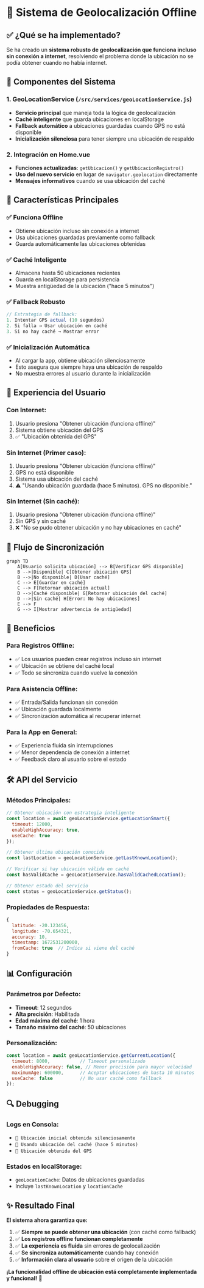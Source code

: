 # 📍 Sistema de Geolocalización Offline

## ✅ **¿Qué se ha implementado?**

Se ha creado un **sistema robusto de geolocalización que funciona incluso sin conexión a internet**, resolviendo el problema donde la ubicación no se podía obtener cuando no había internet.

## 🔧 **Componentes del Sistema**

### 1. **GeoLocationService** (`/src/services/geoLocationService.js`)
- **Servicio principal** que maneja toda la lógica de geolocalización
- **Caché inteligente** que guarda ubicaciones en localStorage
- **Fallback automático** a ubicaciones guardadas cuando GPS no está disponible
- **Inicialización silenciosa** para tener siempre una ubicación de respaldo

### 2. **Integración en Home.vue**
- **Funciones actualizadas**: `getUbicacion()` y `getUbicacionRegistro()`
- **Uso del nuevo servicio** en lugar de `navigator.geolocation` directamente
- **Mensajes informativos** cuando se usa ubicación del caché

## 🌟 **Características Principales**

### ✅ **Funciona Offline**
- Obtiene ubicación incluso sin conexión a internet
- Usa ubicaciones guardadas previamente como fallback
- Guarda automáticamente las ubicaciones obtenidas

### ✅ **Caché Inteligente**
- Almacena hasta 50 ubicaciones recientes
- Guarda en localStorage para persistencia
- Muestra antigüedad de la ubicación ("hace 5 minutos")

### ✅ **Fallback Robusto**
```javascript
// Estrategia de fallback:
1. Intentar GPS actual (10 segundos)
2. Si falla → Usar ubicación en caché
3. Si no hay caché → Mostrar error
```

### ✅ **Inicialización Automática**
- Al cargar la app, obtiene ubicación silenciosamente
- Esto asegura que siempre haya una ubicación de respaldo
- No muestra errores al usuario durante la inicialización

## 📱 **Experiencia del Usuario**

### **Con Internet:**
1. Usuario presiona "Obtener ubicación (funciona offline)"
2. Sistema obtiene ubicación del GPS
3. ✅ "Ubicación obtenida del GPS"

### **Sin Internet (Primer caso):**
1. Usuario presiona "Obtener ubicación (funciona offline)"
2. GPS no está disponible
3. Sistema usa ubicación del caché
4. ⚠️ "Usando ubicación guardada (hace 5 minutos). GPS no disponible."

### **Sin Internet (Sin caché):**
1. Usuario presiona "Obtener ubicación (funciona offline)"
2. Sin GPS y sin caché
3. ❌ "No se pudo obtener ubicación y no hay ubicaciones en caché"

## 🔄 **Flujo de Sincronización**

```mermaid
graph TD
    A[Usuario solicita ubicación] --> B[Verificar GPS disponible]
    B -->|Disponible| C[Obtener ubicación GPS]
    B -->|No disponible| D[Usar caché]
    C --> E[Guardar en caché]
    C --> F[Retornar ubicación actual]
    D -->|Caché disponible| G[Retornar ubicación del caché]
    D -->|Sin caché| H[Error: No hay ubicaciones]
    E --> F
    G --> I[Mostrar advertencia de antigüedad]
```

## 🚀 **Beneficios**

### **Para Registros Offline:**
- ✅ Los usuarios pueden crear registros incluso sin internet
- ✅ Ubicación se obtiene del caché local
- ✅ Todo se sincroniza cuando vuelve la conexión

### **Para Asistencia Offline:**
- ✅ Entrada/Salida funcionan sin conexión
- ✅ Ubicación guardada localmente
- ✅ Sincronización automática al recuperar internet

### **Para la App en General:**
- ✅ Experiencia fluida sin interrupciones
- ✅ Menor dependencia de conexión a internet
- ✅ Feedback claro al usuario sobre el estado

## 🛠 **API del Servicio**

### **Métodos Principales:**

```javascript
// Obtener ubicación con estrategia inteligente
const location = await geoLocationService.getLocationSmart({
  timeout: 12000,
  enableHighAccuracy: true,
  useCache: true
});

// Obtener última ubicación conocida
const lastLocation = geoLocationService.getLastKnownLocation();

// Verificar si hay ubicación válida en caché
const hasValidCache = geoLocationService.hasValidCachedLocation();

// Obtener estado del servicio
const status = geoLocationService.getStatus();
```

### **Propiedades de Respuesta:**

```javascript
{
  latitude: -20.123456,
  longitude: -70.654321,
  accuracy: 10,
  timestamp: 1672531200000,
  fromCache: true  // Indica si viene del caché
}
```

## 📊 **Configuración**

### **Parámetros por Defecto:**
- **Timeout**: 12 segundos
- **Alta precisión**: Habilitada
- **Edad máxima del caché**: 1 hora
- **Tamaño máximo del caché**: 50 ubicaciones

### **Personalización:**
```javascript
const location = await geoLocationService.getCurrentLocation({
  timeout: 8000,           // Timeout personalizado
  enableHighAccuracy: false, // Menor precisión para mayor velocidad
  maximumAge: 600000,      // Aceptar ubicaciones de hasta 10 minutos
  useCache: false          // No usar caché como fallback
});
```

## 🔍 **Debugging**

### **Logs en Consola:**
- `📍 Ubicación inicial obtenida silenciosamente`
- `📍 Usando ubicación del caché (hace 5 minutos)`
- `📍 Ubicación obtenida del GPS`

### **Estados en localStorage:**
- `geoLocationCache`: Datos de ubicaciones guardadas
- Incluye `lastKnownLocation` y `locationCache`

## ✨ **Resultado Final**

**El sistema ahora garantiza que:**
1. ✅ **Siempre se puede obtener una ubicación** (con caché como fallback)
2. ✅ **Los registros offline funcionan completamente** 
3. ✅ **La experiencia es fluida** sin errores de geolocalización
4. ✅ **Se sincroniza automáticamente** cuando hay conexión
5. ✅ **Información clara al usuario** sobre el origen de la ubicación

**¡La funcionalidad offline de ubicación está completamente implementada y funcional!** 🎉
